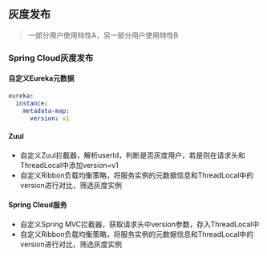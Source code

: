 ## 灰度发布

> 一部分用户使用特性A，另一部分用户使用特性B

### Spring Cloud灰度发布

#### 自定义Eureka元数据

```yaml
eureka:
  instance:
    metadata-map:
      version: v1
```

#### Zuul

* 自定义Zuul拦截器，解析userId，判断是否灰度用户，若是则在请求头和ThreadLocal中添加version=v1
* 自定义Ribbon负载均衡策略，将服务实例的元数据信息和ThreadLocal中的version进行对比，筛选灰度实例

#### Spring Cloud服务

* 自定义Spring MVC拦截器，获取请求头中version参数，存入ThreadLocal中
* 自定义Ribbon负载均衡策略，将服务实例的元数据信息和ThreadLocal中的version进行对比，筛选灰度实例
